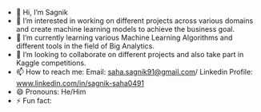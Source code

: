 - 👋 Hi, I’m Sagnik
- 👀 I’m interested in working on different projects across various domains and create machine learning models to achieve the business goal.
- 🌱 I’m currently learning various Machine Learning Algorithms and different tools in the field of Big Analytics. 
- 💞️ I’m looking to collaborate on different projects and also take part in Kaggle competitions.
- 📫 How to reach me: Email: saha.sagnik91@gmail.com/ Linkedin Profile: www.linkedin.com/in/sagnik-saha0491
- 😄 Pronouns: He/Him
- ⚡ Fun fact: 

<!---
shaggyondoobie/shaggyondoobie is a ✨ special ✨ repository because its `README.md` (this file) appears on your GitHub profile.
You can click the Preview link to take a look at your changes.
--->

